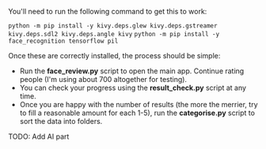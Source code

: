 You'll need to run the following command to get this to work:

```python -m pip install -y kivy.deps.glew kivy.deps.gstreamer kivy.deps.sdl2 kivy.deps.angle kivy```
```python -m pip install -y face_recognition tensorflow pil```

Once these are correctly installed, the process should be simple:
* Run the <b>face_review.py</b> script to open the main app. Continue rating people (I'm using about 700 altogether for testing).
* You can check your progress using the <b>result_check.py</b> script at any time.
* Once you are happy with the number of results (the more the merrier, try to fill a reasonable amount for each 1-5), run the <b>categorise.py</b> script to sort the data into folders.

TODO:
Add AI part
